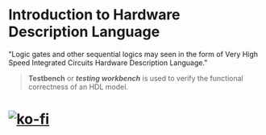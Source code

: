 # Introduction to Hardware Description Language
"Logic gates and other sequential logics may seen in the form of Very High Speed Integrated Circuits Hardware Description Language."

> **Testbench** or **_testing workbench_** is used to verify the functional correctness of an HDL model.

# [![ko-fi](https://ko-fi.com/img/githubbutton_sm.svg)](https://ko-fi.com/J3J123MH0)
